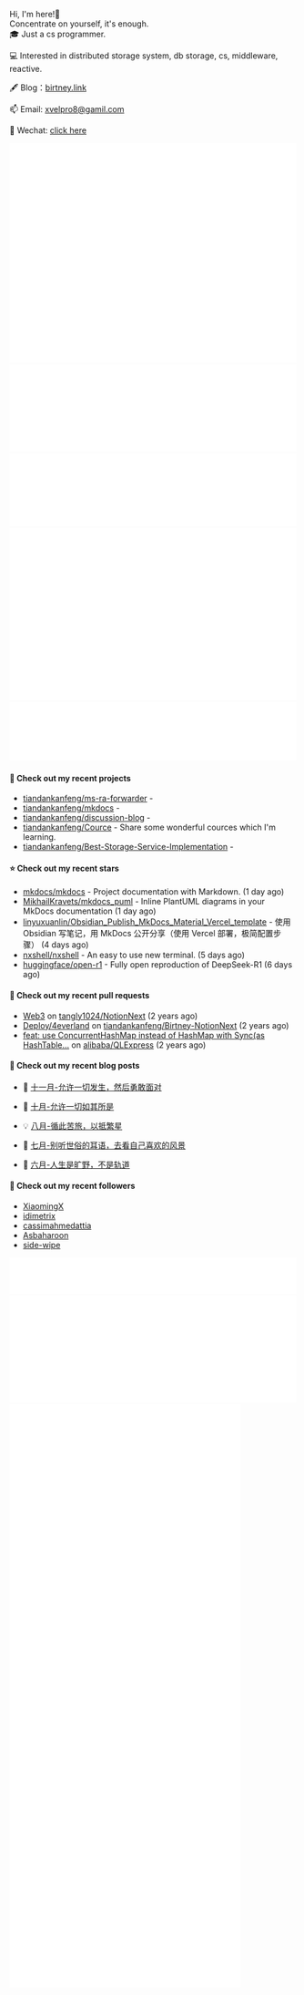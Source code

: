 Hi, I'm here!👋
<br>
Concentrate on yourself, it's enough.
<br>
🎓 Just a cs programmer.

💻 Interested in distributed storage system, db storage, cs, middleware, reactive.

🖋 Blog：[birtney.link](https://birtney.link)

📫 Email: [xvelpro8@gamil.com](mailto:xvelpro8@gamil.com)

💬 Wechat: [click here](https://tiandankanfeng.github.io/about/)



![Metrics](/github-metrics.svg)
![Metrics](/metrics.plugin.languages.details.svg)
![Metrics](/metrics.plugin.languages.recent.svg)
![Metrics](/metrics.plugin.stars.svg)
![Metrics](/metrics.plugin.topics.svg)






#### 🌱 Check out my recent projects

- [tiandankanfeng/ms-ra-forwarder](https://github.com/tiandankanfeng/ms-ra-forwarder) - 
- [tiandankanfeng/mkdocs](https://github.com/tiandankanfeng/mkdocs) - 
- [tiandankanfeng/discussion-blog](https://github.com/tiandankanfeng/discussion-blog) - 
- [tiandankanfeng/Cource](https://github.com/tiandankanfeng/Cource) - Share some wonderful cources which I&#39;m learning.
- [tiandankanfeng/Best-Storage-Service-Implementation](https://github.com/tiandankanfeng/Best-Storage-Service-Implementation) - 

#### ⭐ Check out my recent stars

- [mkdocs/mkdocs](https://github.com/mkdocs/mkdocs) - Project documentation with Markdown. (1 day ago)
- [MikhailKravets/mkdocs_puml](https://github.com/MikhailKravets/mkdocs_puml) - Inline PlantUML diagrams in your MkDocs documentation (1 day ago)
- [linyuxuanlin/Obsidian_Publish_MkDocs_Material_Vercel_template](https://github.com/linyuxuanlin/Obsidian_Publish_MkDocs_Material_Vercel_template) - 使用 Obsidian 写笔记，用 MkDocs 公开分享（使用 Vercel 部署，极简配置步骤） (4 days ago)
- [nxshell/nxshell](https://github.com/nxshell/nxshell) - An easy to use new terminal.  (5 days ago)
- [huggingface/open-r1](https://github.com/huggingface/open-r1) - Fully open reproduction of DeepSeek-R1 (6 days ago)

#### 🔨 Check out my recent pull requests

- [Web3](https://github.com/tangly1024/NotionNext/pull/1228) on [tangly1024/NotionNext](https://github.com/tangly1024/NotionNext) (2 years ago)
- [Deploy/4everland](https://github.com/tiandankanfeng/Birtney-NotionNext/pull/1) on [tiandankanfeng/Birtney-NotionNext](https://github.com/tiandankanfeng/Birtney-NotionNext) (2 years ago)
- [feat: use ConcurrentHashMap instead of HashMap with Sync(as HashTable…](https://github.com/alibaba/QLExpress/pull/221) on [alibaba/QLExpress](https://github.com/alibaba/QLExpress) (2 years ago)

#### 📜 Check out my recent blog posts

- 🦒 [十一月-允许一切发生，然后勇敢面对](https://birtney.link/article/life-article14) 

- 🐲 [十月-允许一切如其所是](https://birtney.link/article/life-article13) 

- 💡 [八月-循此苦旅，以抵繁星](https://birtney.link/article/life-article12) 

- 👺 [七月-别听世俗的耳语，去看自己喜欢的风景](https://birtney.link/article/life-article11) 

- 🚦 [六月-人生是旷野，不是轨道](https://birtney.link/article/life-article10) 


#### 👯 Check out my recent followers

- [XiaomingX](https://github.com/XiaomingX)
- [idimetrix](https://github.com/idimetrix)
- [cassimahmedattia](https://github.com/cassimahmedattia)
- [Asbaharoon](https://github.com/Asbaharoon)
- [side-wipe](https://github.com/side-wipe)

![Metrics](/metrics.plugin.achievements.compact.svg)
![Metrics](/metrics.plugin.anilist.characters.svg)
![Metrics](/metrics.plugin.anilist.svg)



